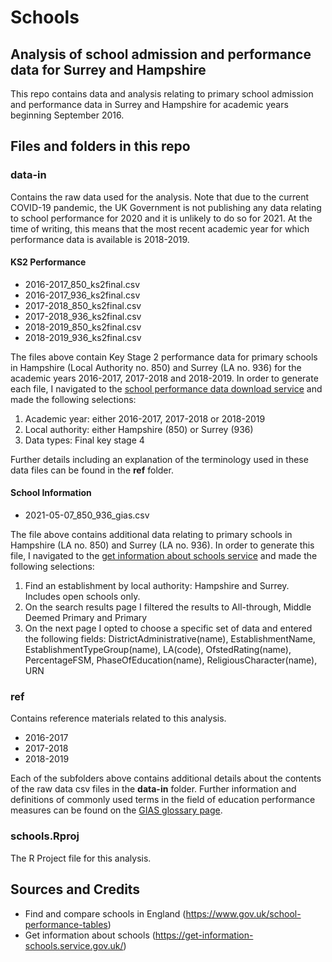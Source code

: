 # Schools
## Analysis of school admission and performance data for Surrey and Hampshire

This repo contains data and analysis relating to primary school admission and performance data in Surrey and Hampshire for academic years beginning September 2016.

## Files and folders in this repo

### data-in
Contains the raw data used for the analysis. Note that due to the current COVID-19 pandemic, the UK Government is not publishing any data relating to school performance for 2020 and it is unlikely to do so for 2021. At the time of writing, this means that the most recent academic year for which performance data is available is 2018-2019.

#### KS2 Performance

* 2016-2017_850_ks2final.csv
* 2016-2017_936_ks2final.csv
* 2017-2018_850_ks2final.csv
* 2017-2018_936_ks2final.csv
* 2018-2019_850_ks2final.csv
* 2018-2019_936_ks2final.csv

The files above contain Key Stage 2 performance data for primary schools in Hampshire (Local Authority no. 850) and Surrey (LA no. 936) for the academic years 2016-2017, 2017-2018 and 2018-2019. In order to generate each file, I navigated to the [school performance data download service][1] and made the following selections:

1. Academic year: either 2016-2017, 2017-2018 or 2018-2019
2. Local authority: either Hampshire (850) or Surrey (936)
3. Data types: Final key stage 4

Further details including an explanation of the terminology used in these data files can be found in the **ref** folder.

#### School Information

* 2021-05-07_850_936_gias.csv

The file above contains additional data relating to primary schools in Hampshire (LA no. 850) and Surrey (LA no. 936). In order to generate this file, I navigated to the [get information about schools service][2] and made the following selections:

1. Find an establishment by local authority: Hampshire and Surrey. Includes open schools only.
2. On the search results page I filtered the results to All-through, Middle Deemed Primary and Primary
3. On the next page I opted to choose a specific set of data and entered the following fields: DistrictAdministrative(name), EstablishmentName, EstablishmentTypeGroup(name), LA(code), OfstedRating(name), PercentageFSM, PhaseOfEducation(name), ReligiousCharacter(name), URN

### ref
Contains reference materials related to this analysis.

* 2016-2017
* 2017-2018
* 2018-2019

Each of the subfolders above contains additional details about the contents of the raw data csv files in the **data-in** folder. Further information and definitions of commonly used terms in the field of education performance measures can be found on the [GIAS glossary page][3].

### schools.Rproj
The R Project file for this analysis.

## Sources and Credits
* Find and compare schools in England (<https://www.gov.uk/school-performance-tables>)
* Get information about schools (<https://get-information-schools.service.gov.uk/>)

[1]: <https://www.compare-school-performance.service.gov.uk/download-data> "School performance download service"
[2]: <https://get-information-schools.service.gov.uk/> "Get information about schools"
[3]: <https://get-information-schools.service.gov.uk/glossary> "GIAS glossary"